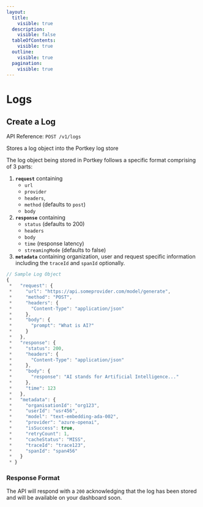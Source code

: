 ```yaml
---
layout:
  title:
    visible: true
  description:
    visible: false
  tableOfContents:
    visible: true
  outline:
    visible: true
  pagination:
    visible: true
---
```


# Logs

## Create a Log

API Reference: `POST /v1/logs`

Stores a log object into the Portkey log store

The log object being stored in Portkey follows a specific format comprising of 3 parts:

1. **`request`** containing
   * `url`
   * `provider`
   * `headers`,
   * `method` (defaults to `post`)
   * `body`
2. **`response`** containing
   * `status` (defaults to 200)
   * `headers`
   * `body`
   * `time` (response latency)
   * `streamingMode` (defaults to false)
3. **`metadata`** containing organization, user and request specific information including the `traceId` and `spanId` optionally.

```javascript
// Sample Log Object
{
 *   "request": {
 *     "url": "https://api.someprovider.com/model/generate",
 *     "method": "POST",
 *     "headers": {
 *       "Content-Type": "application/json"
 *     },
 *     "body": {
 *       "prompt": "What is AI?"
 *     }
 *   },
 *   "response": {
 *     "status": 200,
 *     "headers": {
 *       "Content-Type": "application/json"
 *     },
 *     "body": {
 *       "response": "AI stands for Artificial Intelligence..."
 *     },
 *     "time": 123
 *   },
 *   "metadata": {
 *     "organisationId": "org123",
 *     "userId": "usr456",
 *     "model": "text-embedding-ada-002",
 *     "provider": "azure-openai",
 *     "isSuccess": true,
 *     "retryCount": 1,
 *     "cacheStatus": "MISS",
 *     "traceId": "trace123",
 *     "spanId": "span456"
 *   }
 * }
```

### Response Format

The API will respond with a `200` acknowledging that the log has been stored and will be available on your dashboard soon.

